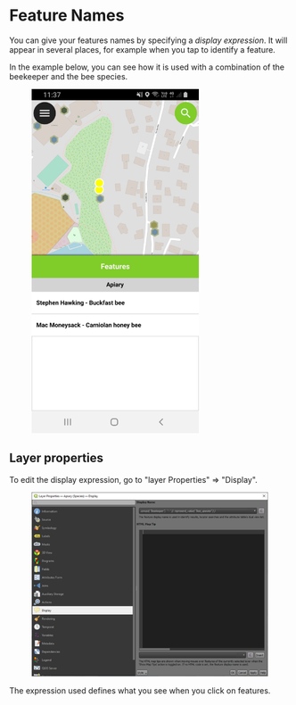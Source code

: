 # Feature Names

You can give your features names by specifying a *display expression*.
It will appear in several places, for example when you tap to identify a feature.

In the example below, you can see how it is used with a combination of
the beekeeper and the bee species.

<figure>
    <img src="../../../assets/images/display.png" width="300px" alt="Display"/>
</figure>

## Layer properties

To edit the display expression, go to "layer Properties" => "Display".

<figure>
    <img src="../../../assets/images/display-properties.png" width="600px" alt="Display properties"/>
</figure>

The expression used defines what you see when you click on features.
